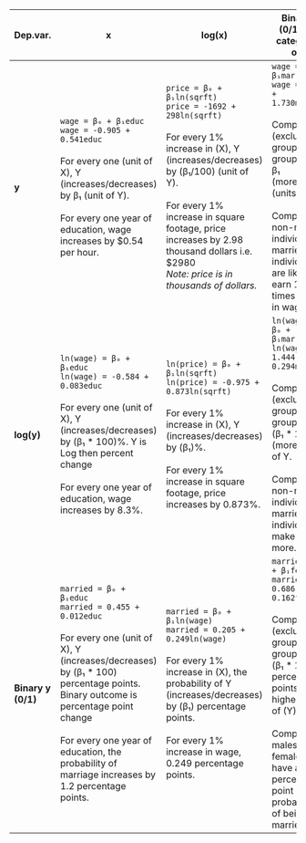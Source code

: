 | Dep.var.         | x                                                                                                                                                                                                                         | log(x)                                                                                                                                                                                                                                  | Binary x (0/1) and categories of x                                                                                                                                                            |
|------------------|---------------------------------------------------------------------------------------------------------------------------------------------------------------------------------------------------------------------------|-----------------------------------------------------------------------------------------------------------------------------------------------------------------------------------------------------------------------------------------|-----------------------------------------------------------------------------------------------------------------------------------------------------------------------------------------------|
| **y** | `wage = β₀ + β₁educ` <br> `wage = -0.905 + 0.541educ` <br><br> For every one (unit of X), Y (increases/decreases) by β₁ (unit of Y). <br><br> For every one year of education, wage increases by $0.54 per hour.               | `price = β₀ + β₁ln(sqrft)` <br> `price = -1692 + 298ln(sqrft)` <br><br> For every 1% increase in (X), Y (increases/decreases) by (β₁/100) (unit of Y). <br><br> For every 1% increase in square footage, price increases by 2.98 thousand dollars i.e. $2980 <br> *Note: price is in thousands of dollars.* | `wage = β₀ + β₁married` <br> `wage = 4.844 + 1.730married` <br><br> Compared to (excluded group), (X group) has β₁ (more/less) (units of Y). <br><br> Compared to non-married individuals, married individuals are likely to earn 1.730 times more in wages. |
| **log(y)** | `ln(wage) = β₀ + β₁educ` <br> `ln(wage) = -0.584 + 0.083educ` <br><br> For every one (unit of X), Y (increases/decreases) by (β₁ * 100)%. Y is Log then percent change <br><br> For every one year of education, wage increases by 8.3%. | `ln(price) = β₀ + β₁ln(sqrft)` <br> `ln(price) = -0.975 + 0.873ln(sqrft)` <br><br> For every 1% increase in (X), Y (increases/decreases) by (β₁)%. <br><br> For every 1% increase in square footage, price increases by 0.873%.          | `ln(wage) = β₀ + β₁married` <br> `ln(wage) = 1.444 + 0.294married` <br><br> Compared to (excluded group), (X group) has (β₁ * 100)% (more/less) of Y. <br><br> Compared to non-married individuals, married individuals make 29.4% more.   |
| **Binary y (0/1)** | `married = β₀ + β₁educ` <br> `married = 0.455 + 0.012educ` <br><br> For every one (unit of X), Y (increases/decreases) by (β₁ * 100) percentage points. Binary outcome is percentage point change <br><br> For every one year of education, the probability of marriage increases by 1.2 percentage points. | `married = β₀ + β₁ln(wage)` <br> `married = 0.205 + 0.249ln(wage)` <br><br> For every 1% increase in (X), the probability of Y (increases/decreases) by (β₁) percentage points. <br><br> For every 1% increase in wage, 0.249 percentage points. | `married = β₀ + β₁female` <br> `married = 0.686 - 0.162female` <br><br> Compared to (excluded group), (X group) has a (β₁ * 100) percentage points higher rate of (Y). <br><br> Compared to males, females have a 16.2 percentage point lower probability of being married. |
